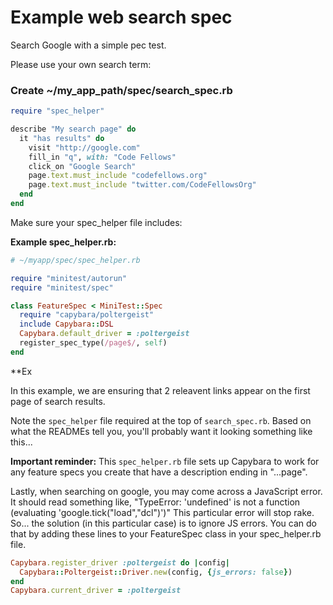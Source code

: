# Example web search spec

Search Google with a simple pec test.

Please use your own search term:

### Create ~/my_app_path/spec/search_spec.rb

```ruby
require "spec_helper"

describe "My search page" do
  it "has results" do
    visit "http://google.com"
    fill_in "q", with: "Code Fellows"
    click_on "Google Search"
    page.text.must_include "codefellows.org"
    page.text.must_include "twitter.com/CodeFellowsOrg"
  end
end
  ```

Make sure your spec_helper file includes:

**Example spec_helper.rb:**
```ruby
# ~/myapp/spec/spec_helper.rb

require "minitest/autorun"
require "minitest/spec"

class FeatureSpec < MiniTest::Spec
  require "capybara/poltergeist"
  include Capybara::DSL
  Capybara.default_driver = :poltergeist
  register_spec_type(/page$/, self)
end
```

**Ex

In this example, we are ensuring that 2 releavent links appear on the first page of search results.

Note the `spec_helper` file required at the top of `search_spec.rb`. Based on what the READMEs tell you, you'll probably want it looking something like this...


**Important reminder:** This `spec_helper.rb` file sets up Capybara to work for any feature specs you create that have a description ending in "...page".

Lastly, when searching on google, you may come across a JavaScript error. It should read something like, "TypeError: 'undefined' is not a function (evaluating 'google.tick("load","dcl")')" This particular error will stop rake.  So... the solution (in this particular case) is to ignore JS errors.  You can do that by adding these lines to your FeatureSpec class in your spec_helper.rb file.

```ruby
Capybara.register_driver :poltergeist do |config|
  Capybara::Poltergeist::Driver.new(config, {js_errors: false})
end
Capybara.current_driver = :poltergeist
```
